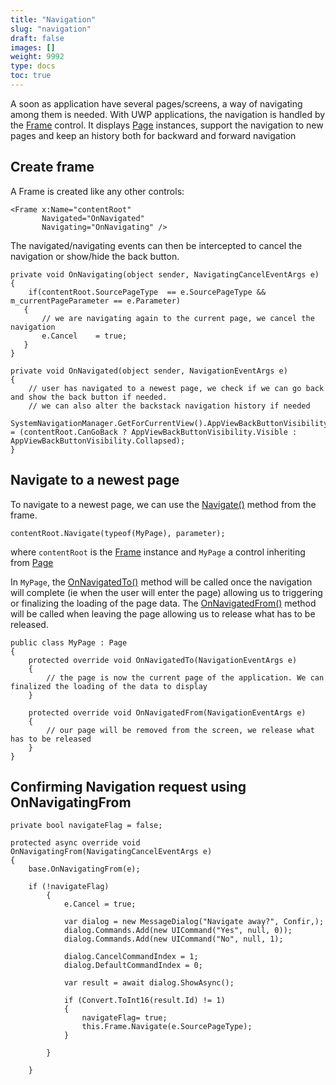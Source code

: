```yaml
---
title: "Navigation"
slug: "navigation"
draft: false
images: []
weight: 9992
type: docs
toc: true
---
```


A soon as application have several pages/screens, a way of navigating among them is needed.
With UWP applications, the navigation is handled by the [Frame][1] control. It displays [Page][2] instances, support the navigation to new pages and keep an history both for backward and forward navigation


  [1]: https://msdn.microsoft.com/en-us/library/windows/apps/windows.ui.xaml.controls.frame.aspx
  [2]: https://msdn.microsoft.com/en-us/library/windows/apps/windows.ui.xaml.controls.page.aspx

## Create frame
A Frame is created like any other controls:

    <Frame x:Name="contentRoot"
           Navigated="OnNavigated"
           Navigating="OnNavigating" />

The navigated/navigating events can then be intercepted to cancel the navigation or show/hide the back button.

    private void OnNavigating(object sender, NavigatingCancelEventArgs e)
    {
        if(contentRoot.SourcePageType  == e.SourcePageType && m_currentPageParameter == e.Parameter)
       {
           // we are navigating again to the current page, we cancel the navigation
           e.Cancel    = true;
       }
    }

    private void OnNavigated(object sender, NavigationEventArgs e)
    {
        // user has navigated to a newest page, we check if we can go back and show the back button if needed.
        // we can also alter the backstack navigation history if needed
        SystemNavigationManager.GetForCurrentView().AppViewBackButtonVisibility = (contentRoot.CanGoBack ? AppViewBackButtonVisibility.Visible : AppViewBackButtonVisibility.Collapsed);  
    }

## Navigate to a newest page
To navigate to a newest page, we can use the [Navigate()][1] method from the frame.

    contentRoot.Navigate(typeof(MyPage), parameter);

where `contentRoot` is the [Frame][2] instance and `MyPage` a control inheriting from [Page][3]

In `MyPage`, the [OnNavigatedTo()][4] method will be called once the navigation will complete (ie when the user will enter the page) allowing us to triggering or finalizing the loading of the page data. The [OnNavigatedFrom()][5] method will be called when leaving the page allowing us to release what has to be released.

    public class MyPage : Page
    {
        protected override void OnNavigatedTo(NavigationEventArgs e)
        {
            // the page is now the current page of the application. We can finalized the loading of the data to display
        }

        protected override void OnNavigatedFrom(NavigationEventArgs e)
        {
            // our page will be removed from the screen, we release what has to be released
        }
    }

  [1]: https://msdn.microsoft.com/en-us/library/windows/apps/windows.ui.xaml.controls.frame.navigate.aspx
  [2]: https://msdn.microsoft.com/en-us/library/windows/apps/windows.ui.xaml.controls.frame.aspx
  [3]: https://msdn.microsoft.com/en-us/library/windows/apps/windows.ui.xaml.controls.page.aspx
  [4]: https://msdn.microsoft.com/en-us/library/windows/apps/windows.ui.xaml.controls.page.onnavigatedto.aspx
  [5]: https://msdn.microsoft.com/en-us/library/windows/apps/windows.ui.xaml.controls.page.onnavigatedfrom.aspx

## Confirming Navigation request using OnNavigatingFrom


    private bool navigateFlag = false;
    
    protected async override void OnNavigatingFrom(NavigatingCancelEventArgs e)
    {
        base.OnNavigatingFrom(e);

        if (!navigateFlag)
            {
                e.Cancel = true;

                var dialog = new MessageDialog("Navigate away?", Confir,);
                dialog.Commands.Add(new UICommand("Yes", null, 0));
                dialog.Commands.Add(new UICommand("No", null, 1);

                dialog.CancelCommandIndex = 1;
                dialog.DefaultCommandIndex = 0;

                var result = await dialog.ShowAsync();

                if (Convert.ToInt16(result.Id) != 1)
                {
                    navigateFlag= true;
                    this.Frame.Navigate(e.SourcePageType);
                }
               
            }

        }

